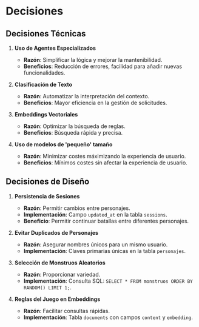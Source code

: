 # Decisiones

## Decisiones Técnicas

1. **Uso de Agentes Especializados**
   - **Razón**: Simplificar la lógica y mejorar la mantenibilidad.
   - **Beneficios**: Reducción de errores, facilidad para añadir nuevas funcionalidades.

2. **Clasificación de Texto**
   - **Razón**: Automatizar la interpretación del contexto.
   - **Beneficios**: Mayor eficiencia en la gestión de solicitudes.

3. **Embeddings Vectoriales**
   - **Razón**: Optimizar la búsqueda de reglas.
   - **Beneficios**: Búsqueda rápida y precisa.

4. **Uso de modelos de 'pequeño' tamaño**
   - **Razón**: Minimizar costes máximizando la experiencia de usuario.
   - **Beneficios**: Mínimos costes sin afectar la experiencia de usuario.


## Decisiones de Diseño

1. **Persistencia de Sesiones**
   - **Razón**: Permitir cambios entre personajes.
   - **Implementación**: Campo `updated_at` en la tabla `sessions`.
   - **Beneficio**: Permitir continuar batallas entre diferentes personajes.


2. **Evitar Duplicados de Personajes**
   - **Razón**: Asegurar nombres únicos para un mismo usuario.
   - **Implementación**: Claves primarias únicas en la tabla `personajes`.

3. **Selección de Monstruos Aleatorios**
   - **Razón**: Proporcionar variedad.
   - **Implementación**: Consulta SQL: `SELECT * FROM monstruos ORDER BY RANDOM() LIMIT 1;`.

4. **Reglas del Juego en Embeddings**
   - **Razón**: Facilitar consultas rápidas.
   - **Implementación**: Tabla `documents` con campos `content` y `embedding`.